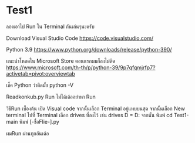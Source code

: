 # Test1
ลองเอาไป Run ใน Terminal กันเล่นๆนะครับ

Download Visual Studio Code
https://code.visualstudio.com/

Python 3.9
https://www.python.org/downloads/release/python-390/

เเนะนำโหลดใน Microsoft Store ตอนเเรกผมก็ลงไม่ติด
https://www.microsoft.com/th-th/p/python-39/9p7qfqmjrfp7?activetab=pivot:overviewtab

เช็ค Python ว่าติดมั้ย
python -V

Readkonkub.py Run ไม่ได้เด้ออย่าหา Run

วิธีRun เบื้องต้น
เปิด Visual code 
จากนั้นเลือก Terminal อยู่แทบบนสุด จากนั้นเลือก New terminal
ไปที่ Terminal เลือก drives ที่ลงไว้ เช่น  drives D = D: จากนั้น พิมพ์ cd Test1-main
พิมพ์ [-ชื่อFlie-].py
 
ผมRun ผ่านทุกอันเด้อ
